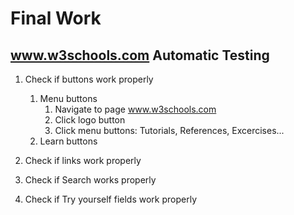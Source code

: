 # Final Work
## www.w3schools.com Automatic Testing
1. Check if buttons work properly
	1. Menu buttons
	   1. Navigate to page www.w3schools.com
	   2. Click logo button
	   3. Click menu buttons: Tutorials, References, Excercises...
	2. Learn buttons

2. Check if links work properly
3. Check if Search works properly
4. Check if Try yourself fields work properly
